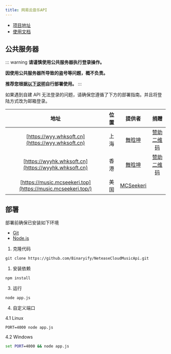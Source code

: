 ```yaml
---
title: 网易云音乐API
---
```


* [项目地址](https://github.com/Binaryify/NeteaseCloudMusicApi)
* [使用文档](https://neteasecloudmusicapi.vercel.app/#/?id=%e6%8e%a5%e5%8f%a3%e6%96%87%e6%a1%a3)

## 公共服务器

::: warning
**请谨慎使用公共服务器执行登录操作。**

**因使用公共服务器所导致的盗号等问题，概不负责。**

**推荐您根据[以下说明](#部署)自行部署使用。**
:::

如果遇到自建 API 无法登录的问题，请确保您遵循了下方的部署指南。并且将登陆方式改为邮箱登录。

|                         地址                          | 位置  |                   提供者                   |                                   捐赠                                   |
| :---------------------------------------------------: | :---: | :----------------------------------------: | :----------------------------------------------------------------------: |
|   [https://wyy.whksoft.cn](https://wyy.whksoft.cn)    | 上海  | [舞晗坤](https://github.com/SleepyAsh0191) | [赞助二维码](https://img.kookapp.cn/assets/2022-07/rjsOa6Tqky0ks0ks.jpg) |
| [https://wyyhk.whksoft.cn](https://wyyhk.whksoft.cn)  | 香港  | [舞晗坤](https://github.com/SleepyAsh0191) | [赞助二维码](https://img.kookapp.cn/assets/2022-07/rjsOa6Tqky0ks0ks.jpg) |
|   [https://music.mcseekeri.top](https://music.mcseekeri.top/) | 美国 | [MCSeekeri](https://github.com/SleepyAsh0191)

## 部署

部署前确保已安装如下环境

* [Git](https://git-scm.com/download)
* [Node.js](https://nodejs.org/zh-cn/)

1. 克隆代码

```shell
git clone https://github.com/Binaryify/NeteaseCloudMusicApi.git
```
1. 安装依赖

```shell
npm install
```

3. 运行

```shell
node app.js
```

4. 自定义端口

4.1 Linux

```shell
PORT=4000 node app.js
```

4.2 Windows

```bat
set PORT=4000 && node app.js
```
